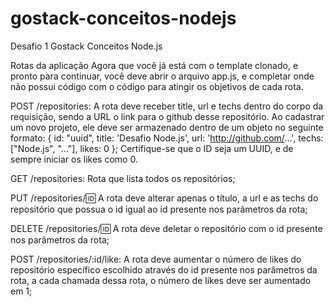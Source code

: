 # gostack-conceitos-nodejs
Desafio 1 Gostack Conceitos Node.js

Rotas da aplicação
Agora que você já está com o template clonado, e pronto para continuar, você deve abrir o arquivo app.js, e completar onde não possui código com o código para atingir os objetivos de cada rota.

POST /repositories: A rota deve receber title, url e techs dentro do corpo da requisição, sendo a URL o link para o github desse repositório. Ao cadastrar um novo projeto, ele deve ser armazenado dentro de um objeto no seguinte formato: { id: "uuid", title: 'Desafio Node.js', url: 'http://github.com/...', techs: ["Node.js", "..."], likes: 0 }; Certifique-se que o ID seja um UUID, e de sempre iniciar os likes como 0.

GET /repositories: Rota que lista todos os repositórios;

PUT /repositories/:id: A rota deve alterar apenas o título, a url e as techs do repositório que possua o id igual ao id presente nos parâmetros da rota;

DELETE /repositories/:id: A rota deve deletar o repositório com o id presente nos parâmetros da rota;

POST /repositories/:id/like: A rota deve aumentar o número de likes do repositório específico escolhido através do id presente nos parâmetros da rota, a cada chamada dessa rota, o número de likes deve ser aumentado em 1;
